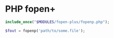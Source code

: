# PHP fopen+

```php
include_once("$MODULES/fopen-plus/fopenp.php");

$fout = fopenp('path/to/some.file');
```
